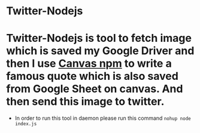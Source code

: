 # Twitter-Nodejs

# Twitter-Nodejs is tool to fetch image which is saved my Google Driver and then I use [Canvas npm](#https://github.com/Automattic/node-canvas) to write a famous quote which is also saved from Google Sheet on canvas. And then send this image to twitter. 

* In order to run this tool in daemon please run this command `nohup node index.js`
